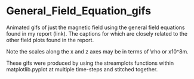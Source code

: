 # General_Field_Equation_gifs
Animated gifs of just the magnetic field using the general field equations found in my report (link). The captions for which are closely related to the other field plots found in the report. 

Note the scales along the x and z axes may be in terms of \rho or x10^8m.

These gifs were produced by using the streamplots functions within matplotlib.pyplot at multiple time-steps and stitched together.
